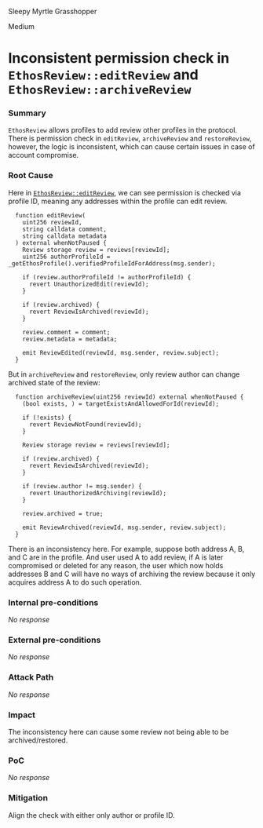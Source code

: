 Sleepy Myrtle Grasshopper

Medium

# Inconsistent permission check in `EthosReview::editReview` and `EthosReview::archiveReview`

### Summary

`EthosReview` allows profiles to add review other profiles in the protocol. There is permission check in `editReview`, `archiveReview` and `restoreReview`, however, the logic is inconsistent, which can cause certain issues in case of account compromise.

### Root Cause

Here in [`EthosReview::editReview`](https://github.com/sherlock-audit/2024-10-ethos-network/blob/main/ethos/packages/contracts/contracts/EthosReview.sol#L261), we can see permission is checked via profile ID, meaning any addresses within the profile can edit review.
```solidity
  function editReview(
    uint256 reviewId,
    string calldata comment,
    string calldata metadata
  ) external whenNotPaused {
    Review storage review = reviews[reviewId];
    uint256 authorProfileId = _getEthosProfile().verifiedProfileIdForAddress(msg.sender);

    if (review.authorProfileId != authorProfileId) {
      revert UnauthorizedEdit(reviewId);
    }

    if (review.archived) {
      revert ReviewIsArchived(reviewId);
    }

    review.comment = comment;
    review.metadata = metadata;

    emit ReviewEdited(reviewId, msg.sender, review.subject);
  }
```

But in `archiveReview` and `restoreReview`, only review author can change archived state of the review:
```solidity
  function archiveReview(uint256 reviewId) external whenNotPaused {
    (bool exists, ) = targetExistsAndAllowedForId(reviewId);

    if (!exists) {
      revert ReviewNotFound(reviewId);
    }

    Review storage review = reviews[reviewId];

    if (review.archived) {
      revert ReviewIsArchived(reviewId);
    }

    if (review.author != msg.sender) {
      revert UnauthorizedArchiving(reviewId);
    }

    review.archived = true;

    emit ReviewArchived(reviewId, msg.sender, review.subject);
  }
```

There is an inconsistency here. For example, suppose both address A, B, and C are in the profile. And user used A to add review, if A is later compromised or deleted for any reason, the user which now holds addresses B and C will have no ways of archiving the review because it only acquires address A to do such operation. 

### Internal pre-conditions

_No response_

### External pre-conditions

_No response_

### Attack Path

_No response_

### Impact

The inconsistency here can cause some review not being able to be archived/restored.

### PoC

_No response_

### Mitigation

Align the check with either only author or profile ID.